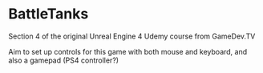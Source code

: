 # BattleTanks
Section 4 of the original Unreal Engine 4 Udemy course from GameDev.TV

Aim to set up controls for this game with both mouse and keyboard, and also a gamepad (PS4 controller?)
